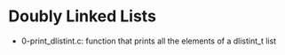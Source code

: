 # Doubly Linked Lists
* 0-print_dlistint.c: function that prints all the elements of a dlistint_t list
